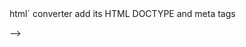 <!-- #NOTE how to use me

- this file should be included as is in a `index.html` as will automatically redirect in `content` seconds

- carefully use it in Markdown files as the `md --> html` converter add its HTML DOCTYPE and meta tags

-->



<!DOCTYPE html>
<html>
    
  <head>
      <meta http-equiv="refresh" content=0; url='http://...#NOTE_url_redirected_to_in_CONTENTattribute_seconds'" />
  </head>
    
    

